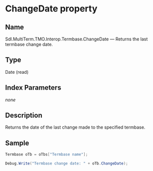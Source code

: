 #  ChangeDate property

## Name

Sdl.MultiTerm.TMO.Interop.Termbase.ChangeDate —          Returns the last termbase change date.

## Type

Date
(read)


## Index Parameters
*none*

## Description

Returns the date of the last change made to the specified termbase.

## Sample


```cs
Termbase oTb = oTbs["Termbase name"];

Debug.Write("Termbase change date: " + oTb.ChangeDate);
```

